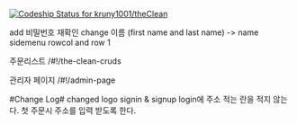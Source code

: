 [ ![Codeship Status for kruny1001/theClean](https://codeship.com/projects/f3fc42a0-bef3-0132-e08b-621d0583fd1f/status?branch=master)](https://codeship.com/projects/72863)

add 비밀번호 재확인
change 이름 (first name and last name) -> name
sidemenu rowcol and row 1

주문리스트
/#!/the-clean-cruds

관리자 페이지
/#!/admin-page

#Change Log#
changed logo signin & signup
login에 주소 적는 란을 적지 않는다. 
첫 주문시 주소를 입력 받도록 한다. 


